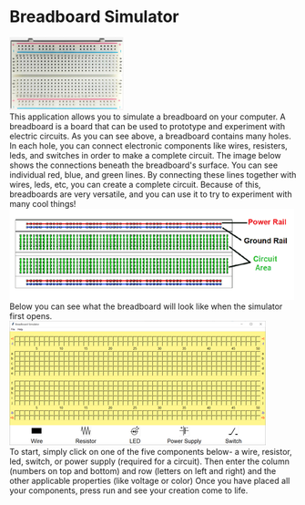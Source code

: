 # Breadboard Simulator
![](src/Python/breadboard.png)  
This application allows you to simulate a breadboard on your computer.
A breadboard is a board that can be used to prototype and experiment with electric circuits.
As you can see above, a breadboard contains many holes. In each hole, you can connect electronic components like wires, resisters, leds, and switches in order to make a complete circuit.
The image below shows the connections beneath the breadboard's surface. You can see individual red, blue, and green lines.
By connecting these lines together with wires, leds, etc, you can create a complete circuit.
Because of this, breadboards are very versatile, and you can use it to try to experiment with many cool things!
![](src/Python/breadboardconnections.png)  
Below you can see what the breadboard will look like when the simulator first opens.
![](src/Python/simimg.png)  
To start, simply click on one of the five components below- a wire, resistor, led, switch, or power supply (required for a circuit).
Then enter the column (numbers on top and bottom) and row (letters on left and right) and the other applicable properties (like voltage or color)
Once you have placed all your components, press run and see your creation come to life.